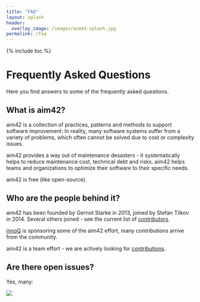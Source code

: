 ```yaml
---
title: "FAQ"
layout: splash
header:
  overlay_image: /images/aim42-splash.jpg
permalink: /faq
---
```


{% include toc %}

# Frequently Asked Questions

Here you find answers to some of the frequently asked questions.


## What is aim42?
aim42 is a collection of practices, patterns and methods to support software improvement: In reality, many software systems suffer from a variety of problems, which often cannot be solved due to cost or complexity issues.

aim42 provides a way out of maintenance desasters - it systematically helps to reduce maintenance cost, technical debt and risks. aim42 helps teams and organizations to optimize their software to their specific needs.

aim42 is free (like open-source).


## Who are the people behind it?
aim42 has been founded by Gernot Starke in 2013, joined by Stefan Tilkov in 2014.
Several others joined - see the current list of [contributors](https://github.com/aim42/aim42/graphs/contributors).

[innoQ](https://innoq.com) is sponsoring some of the aim42 effort, many contributions
arrive from the community.

aim42 is a team effort - we are actively looking for [contributions](/contribute).

## Are there open issues?

Yes, many:

![](https://img.shields.io/github/issues/badges/shields.svg)
